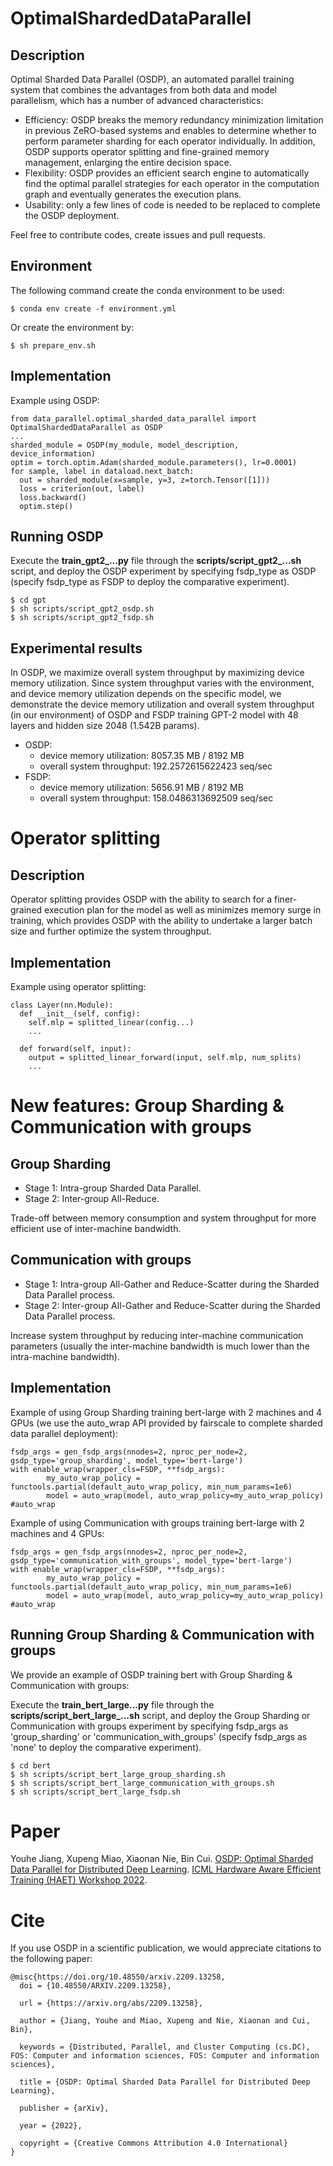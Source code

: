 # OptimalShardedDataParallel

## Description

Optimal Sharded Data Parallel (OSDP), an automated parallel training system that combines the advantages from both data and model parallelism, which has a number of advanced characteristics:

- Efficiency: OSDP breaks the memory redundancy minimization limitation in previous ZeRO-based systems and enables to determine whether to perform parameter sharding for each operator individually. In addition, OSDP supports operator splitting and fine-grained memory management, enlarging the entire decision space.
- Flexibility: OSDP provides an efficient search engine to automatically find the optimal parallel strategies for each operator in the computation graph and eventually generates the execution plans.
- Usability:  only a few lines of code is needed to be replaced to complete the OSDP deployment.

Feel free to contribute codes, create issues and pull requests.

## Environment

The following command create the conda environment to be used:

```
$ conda env create -f environment.yml
```

Or create the environment by:

```
$ sh prepare_env.sh
```

## Implementation

Example using OSDP:

```
from data_parallel.optimal_sharded_data_parallel import OptimalShardedDataParallel as OSDP
...
sharded_module = OSDP(my_module, model_description, device_information)
optim = torch.optim.Adam(sharded_module.parameters(), lr=0.0001)
for sample, label in dataload.next_batch:
  out = sharded_module(x=sample, y=3, z=torch.Tensor([1]))
  loss = criterion(out, label)
  loss.backward()
  optim.step()
```

## Running OSDP

Execute the  **train_gpt2_...py**  file through the  **scripts/script_gpt2_...sh**  script, and deploy the OSDP experiment by specifying fsdp_type as OSDP (specify fsdp_type as FSDP to deploy the comparative experiment).

```
$ cd gpt
$ sh scripts/script_gpt2_osdp.sh
$ sh scripts/script_gpt2_fsdp.sh
```

## Experimental results

In OSDP, we maximize overall system throughput by maximizing device memory utilization. Since system throughput varies with the environment, and device memory utilization depends on the specific model, we demonstrate the device memory utilization and overall system throughput (in our environment) of OSDP and FSDP training GPT-2 model with 48 layers and hidden size 2048 (1.542B params).

- OSDP: 
  - device memory utilization: 8057.35 MB / 8192 MB  
  - overall system throughput: 192.2572615622423 seq/sec
- FSDP:
  - device memory utilization: 5656.91 MB / 8192 MB  
  - overall system throughput: 158.0486313692509 seq/sec

# Operator splitting

## Description

Operator splitting provides OSDP with the ability to search for a finer-grained execution plan for the model as well as minimizes memory surge in training, which provides OSDP with the ability to undertake a larger batch size and further optimize the system throughput.

## Implementation

Example using operator splitting:

```
class Layer(nn.Module):
  def __init__(self, config):
    self.mlp = splitted_linear(config...)
    ...
  
  def forward(self, input):
    output = splitted_linear_forward(input, self.mlp, num_splits)
    ...
```

# New features: Group Sharding & Communication with groups

## Group Sharding

- Stage 1: Intra-group Sharded Data Parallel.
- Stage 2: Inter-group All-Reduce.

Trade-off between memory consumption and system throughput for more efficient use of inter-machine bandwidth.

## Communication with groups

- Stage 1: Intra-group All-Gather and Reduce-Scatter during the Sharded Data Parallel process.
- Stage 2: Inter-group All-Gather and Reduce-Scatter during the Sharded Data Parallel process.

Increase system throughput by reducing inter-machine communication parameters (usually the inter-machine bandwidth is much lower than the intra-machine bandwidth).

## Implementation

Example of using Group Sharding training bert-large with 2 machines and 4 GPUs (we use the auto_wrap API provided by fairscale to complete sharded data parallel deployment):

```
fsdp_args = gen_fsdp_args(nnodes=2, nproc_per_node=2, gsdp_type='group_sharding', model_type='bert-large')
with enable_wrap(wrapper_cls=FSDP, **fsdp_args):
        my_auto_wrap_policy = functools.partial(default_auto_wrap_policy, min_num_params=1e6)
        model = auto_wrap(model, auto_wrap_policy=my_auto_wrap_policy) #auto_wrap
```

Example of using Communication with groups training bert-large with 2 machines and 4 GPUs:

```
fsdp_args = gen_fsdp_args(nnodes=2, nproc_per_node=2, gsdp_type='communication_with_groups', model_type='bert-large')
with enable_wrap(wrapper_cls=FSDP, **fsdp_args):
        my_auto_wrap_policy = functools.partial(default_auto_wrap_policy, min_num_params=1e6)
        model = auto_wrap(model, auto_wrap_policy=my_auto_wrap_policy) #auto_wrap
```

## Running Group Sharding & Communication with groups

We provide an example of OSDP training bert with Group Sharding & Communication with groups:

Execute the  **train_bert_large...py**  file through the  **scripts/script_bert_large_...sh**  script, and deploy the Group Sharding or Communication with groups experiment by specifying fsdp_args as 'group_sharding' or 'communication_with_groups' (specify fsdp_args as 'none' to deploy the comparative experiment).

```
$ cd bert
$ sh scripts/script_bert_large_group_sharding.sh
$ sh scripts/script_bert_large_communication_with_groups.sh
$ sh scripts/script_bert_large_fsdp.sh
```

# Paper

Youhe Jiang, Xupeng Miao, Xiaonan Nie, Bin Cui. [OSDP: Optimal Sharded Data Parallel for Distributed Deep Learning](https://arxiv.org/abs/2209.13258). [ICML Hardware Aware Efficient Training (HAET) Workshop 2022](https://icml.cc/Conferences/2022/ScheduleMultitrack?event=13462#wse-detail-20407).

# Cite

If you use OSDP in a scientific publication, we would appreciate citations to the following paper:

```
@misc{https://doi.org/10.48550/arxiv.2209.13258,
  doi = {10.48550/ARXIV.2209.13258},
  
  url = {https://arxiv.org/abs/2209.13258},
  
  author = {Jiang, Youhe and Miao, Xupeng and Nie, Xiaonan and Cui, Bin},
  
  keywords = {Distributed, Parallel, and Cluster Computing (cs.DC), FOS: Computer and information sciences, FOS: Computer and information sciences},
  
  title = {OSDP: Optimal Sharded Data Parallel for Distributed Deep Learning},
  
  publisher = {arXiv},
  
  year = {2022},
  
  copyright = {Creative Commons Attribution 4.0 International}
}
```
